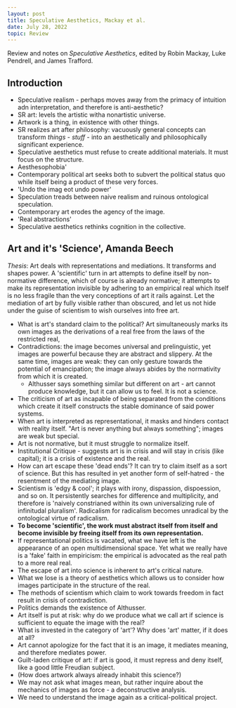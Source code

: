 ```yaml
---
layout: post
title: Speculative Aesthetics, Mackay et al.
date: July 28, 2022
topic: Review
---
```


Review and notes on *Speculative Aesthetics*, edited by Robin Mackay, Luke Pendrell, and James Trafford.

## Introduction
- Speculative realism - perhaps moves away from the primacy of intuition adn interpretation, and therefore is anti-aesthetic?
- SR art: levels the artistic witha  nonartistic universe. 
- Artwork is a thing, in existence with other things. 
- SR realizes art after philosophy: vacuously general concepts can transform *things* - *stuff* - into an aesthetically and philosophically significant experience.
- Speculative aesthetics must refuse to create additional materials. It must focus on the structure.
- Aesthesophobia'
- Contemporary political art seeks both to subvert the political status quo while itself being a product of these very forces.
- 'Undo the imag eot undo power'
- Speculation treads between naive realism and ruinous ontological speculation.
- Contemporary art erodes the agency of the image.
- 'Real abstractions'
- Speculative aesthetics rethinks cognition in the collective.

## Art and it's 'Science', Amanda Beech

*Thesis*: Art deals with representations and mediations. It transforms and shapes power. A 'scientific' turn in art attempts to define itself by non-normative difference, which of course is already normative; it attempts to make its representation invisible by adhering to an empirical real which itself is no less fragile than the very conceptions of art it rails against. Let the mediation of art by fully visible rather than obscured, and let us not hide under the guise of scientism to wish ourselves into free art.

- What is art's standard claim to the political? Art simultaneously marks its own images as the derivations of a real free from the laws of the restricted real,
- Contradictions: the image becomes universal and prelinguistic, yet images are powerful because they are abstract and slippery. At the same time, images are weak: they can only gesture towards the potential of emancipation; the image always abides by the normativity from which it is created.
  - Althusser says something similar but different on art - art cannot produce knowledge, but it can allow us to feel. It is not a science.
- The criticism of art as incapable of being separated from the conditions which create it itself constructs the stable dominance of said power systems.
- When art is interpreted as representational, it masks and hinders contact with reality itself. "Art is never anything but always something"; images are weak but special.
- Art is not normative, but it must struggle to normalize itself.
- Institutional Critique - suggests art is in crisis and will stay in crisis (like capital); it is a crisis of existence and the real.
- How can art escape these 'dead ends'? It can try to claim itself as a sort of science. But this has resulted in yet another form of self-hatred - the resentment of the mediating image.
- Scientism is 'edgy & cool'; it plays with irony, dispassion, dispoession, and so on. It persistently searches for difference and multiplicity, and therefore is 'naively constrianed within its own universalizing rule of infinitudal pluralism'. Radicalism for radicalism becomes unradical by the ontological virtue of radicalism.
- **To become 'scientific', the work must abstract itself from itself and become invisible by freeing itself from its own representation.**
- If representational politics is vacated, what we have left is the appearance of an open multidimensional space. Yet what we really have is a 'fake' faith in empiricism: the empirical is advocated as the real path to a more real real.
- The escape of art into science is inherent to art's critical nature.
- What we lose is a theory of aesthetics which allows us to consider how images participate in the structure of the real.
- The methods of scientism which claim to work towards freedom in fact result in crisis of contradiction.
- Politics demands the existence of Althusser.
- Art itself is put at risk: why do we produce what we call art if science is sufficient to equate the image with the real?
- What is invested in the category of 'art'? Why does 'art' matter, if it does at all? 
- Art cannot apologize for the fact that it is an image, it mediates meaning, and therefore mediates power.
- Guilt-laden critique of art: if art is good, it must repress and deny itself, like a good little Freudian subject.
- (How does artwork always already inhabit this science?)
- We may not ask what images mean, but rather inquire about the mechanics of images as force - a deconstructive analysis.
- We need to understand the image again as a critical-political project.
